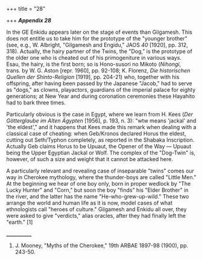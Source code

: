 +++
title = "28"

+++
***Appendix 28***  


In the GE Enkidu appears later on the stage of events than Gilgamesh. This does not entitle us to take him for the prototype of the "younger brother" \(see, e.g., W. Albright, "Gilgamesh and Engidu," JAOS *40* \[1920\], pp. 312, 318\). Actually, the hairy partner of the Twins, the "Dog," is the prototype of the older one who is cheated out of his primogeniture in various ways. Esau, the hairy, is the first born; so is Hono-susori no Mikoto \(*Nihongi*, trans. by W. G. Aston \[repr. 1960\], pp. 92-108; K. Florenz, *Die historischen Quellen der Shinto-Religion* \[1919\], pp. 204-21\) who, together with his offspring, after having been passed by the Japanese "Jacob," had to serve as "dogs," as clowns, playactors, guardians of the imperial palace for eighty generations; at New Year and during coronation ceremonies these Hayahito had to bark three times.

Particularly obvious is the case in Egypt, where we learn from H. Kees \(*Der Götterglaube im Alten Ägypten* \[1956\], p. 193, n. 3\): "wtw means 'jackal' and 'the eldest'," and it happens that Kees made this remark when dealing with a classical case of cheating: when Geb/Kronos declared Horus the eldest, cutting out Seth/Typhon completely, as reported in the Shabaka Inscription. Actually Geb claims Horus to be Upuaut, the Opener of the Way — Upuaut being the Upper Egyptian Jackal or Wolf. The complex of the "Dog-Twin" is, however, of such a size and weight that it cannot be attacked here.

A particularly relevant and revealing case of inseparable "twins" comes our way in Cherokee mythology, where the thunder-boys are called "Little Men." At the beginning we hear of one boy only, born in proper wedlock by "The Lucky Hunter" and "Corn," but soon the boy "finds" his "Elder Brother" in the river, and the latter has the name "He-who-grew-up-wild." These two arrange the world and human life as it is now, model cases of what ethnologists call "heroes of culture." Gilgamesh and Enkidu all over, they were asked to give "verdicts," alias oracles, after they had finally left the "earth." \[1\]

**\_\_\_\_\_\_\_\_\_\_**

1. J. Mooney, "Myths of the Cherokee," 19th ARBAE 1897-98 \(1900\), pp. 243-50.



